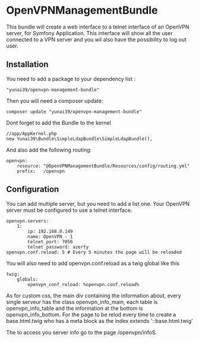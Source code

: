OpenVPNManagementBundle
=======================

This bundle will create a web interface to a telnet interface of an OpenVPN server, for Symfony Application. This interface will show all the user connected to a VPN server and you wil also have the possibility to log out user.

Installation
------------



You need to add a package to your dependency list :

	"yunai39/openvpn-management-bundle"

Then you will need a composer update:

	composer update "yunai39/openvpn-management-bundle"

Dont forget to add the Bundle to the kernel

	//app/AppKernel.php
	new Yunai39\Bundle\SimpleLdapBundle\SimpleLdapBundle(),


And also add the following routing:

	openvpn:
	    resource: "@OpenVPNManagementBundle/Resources/config/routing.yml"
        prefix:   /openvpn

Configuration
-------------

You can add multiple server, but you need to add a list one. Your OpenVPN server must be configured to use a telnet interface.

    openvpn.servers: 
    	1:
			ip: 192.168.0.149
			name: OpenVPN - 1
			telnet_port: 7050
			telnet_password: azerty
	openvpn.conf.reload: 5 # Every 5 minutes the page will be reloaded

You will also need to add openvpn.conf.reload as a twig global like this

	twig:
    	globals:
        	openvpn_conf_reload: %openvpn.conf.reload%

As for custom css, the main div containing the information about, every single serveur has the class openvpn_info_main, each table is openvpn_info_table and the information at the bottom is openvpn_info_bottom.
For the page to be relod every time to create a base.html.twig who has a meta block as the index extends  '::base.html.twig'

The to access you server info go to the page /openvpn/infoS. 
